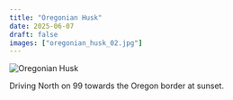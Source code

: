 ```yaml
---
title: "Oregonian Husk"
date: 2025-06-07
draft: false
images: ["oregonian_husk_02.jpg"]
---
```


![Oregonian Husk](/oregonian_husk_02.jpg)

Driving North on 99 towards the Oregon border at sunset.

